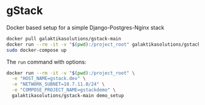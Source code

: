 # gStack

Docker based setup for a simple Django-Postgres-Nginx stack

```sh
docker pull galaktikasolutions/gstack-main
docker run --rm -it -v "$(pwd):/project_root" galaktikasolutions/gstack-main demo_setup
sudo docker-compose up
```

The `run` command with options:

```sh
docker run --rm -it -v "$(pwd):/project_root" \
  -e "HOST_NAME=gstack.dev" \
  -e "NETWORK_SUBNET=10.7.11.0/24" \
  -e "COMPOSE_PROJECT_NAME=gstackdemo" \
  galaktikasolutions/gstack-main demo_setup
```
